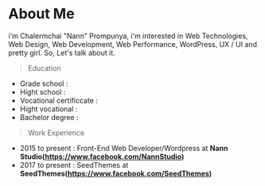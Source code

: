 # About Me
i'm Chalermchai "Nann" Prompunya, i'm interested in Web Technologies, Web Design, Web Development, Web Performance, WordPress, UX / UI and pretty girl. So, Let's talk about it.

> Education

* Grade school : 
* Hight school : 
* Vocational certificcate : 
* Hight vocational :
* Bachelor degree :

> Work Experience
* 2015 to present : Front-End Web Developer/Wordpress at **Nann Studio(https://www.facebook.com/NannStudio)**
* 2017 to present : SeedThemes at **SeedThemes(https://www.facebook.com/SeedThemes)**